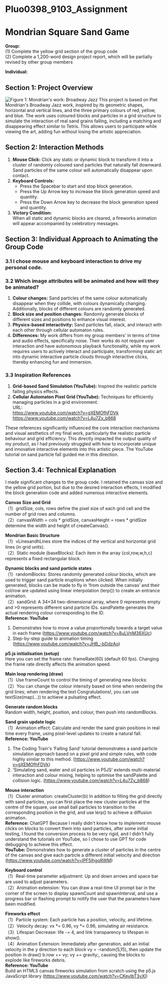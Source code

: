 # Pluo0398_9103_Assignment
# Mondrian Square Sand Game

**Group:**  
(1) Complete the yellow grid section of the group code  
(2) Complete a 1,200-word design project report, which will be partially revised by other group members  

**Individual:**  
## Section 1: Project Overview  
![Figure 1: Mondrian's work: Broadway Jazz](readmeImage/WechatIMG218.jpg)
This project is based on Piet Mondrian's Broadway Jazz work, inspired by its geometric shapes, horizontal and vertical lines, and the three primary colours of red, yellow, and blue. The work uses coloured blocks and particles in a grid structure to simulate the interaction of real sand grains falling, including a matching and disappearing effect similar to Tetris. This allows users to participate while viewing the art, adding fun without losing the artistic appreciation.

## Section 2: Interaction Methods  
1. **Mouse Click:** Click any static or dynamic block to transform it into a cluster of randomly coloured sand particles that naturally fall downward. Sand particles of the same colour will automatically disappear upon contact.  
2. **Keyboard Controls:**  
   - Press the Spacebar to start and stop block generation.  
   - Press the Up Arrow key to increase the block generation speed and quantity.  
   - Press the Down Arrow key to decrease the block generation speed and quantity.  
3. **Victory Condition:**  
   When all static and dynamic blocks are cleared, a fireworks animation will appear accompanied by celebratory messages.

## Section 3: Individual Approach to Animating the Group Code
### 3.1 I chose mouse and keyboard interaction to drive my personal code.

### 3.2 Which image attributes will be animated and how will they be animated?  
1. **Colour changes:** Sand particles of the same colour automatically disappear when they collide, with colours dynamically changing. Additionally, blocks of different colours are randomly generated.  
2. **Block size and position changes:** Randomly generate blocks of different sizes and positions to enhance visual interest.  
3. **Physics-based interactivity:** Sand particles fall, stack, and interact with each other through cellular automaton rules.  
4. **Differences:** My work differs from my group members' in terms of time and audio effects, specifically noise. Their works do not require user interaction and have autonomous playback functionality, while my work requires users to actively interact and participate, transforming static art into dynamic interactive particle clouds through interactive clicks, thereby enhancing fun and immersion.

### 3.3 Inspiration References  
1. **Grid-based Sand Simulation (YouTube):** Inspired the realistic particle falling physics effects.  
2. **Cellular Automaton Pixel Grid (YouTube):** Techniques for efficiently managing particles in a grid environment.  
   URL:  
   https://www.youtube.com/watch?v=gXEMOfhFDVk  
   https://www.youtube.com/watch?v=L4u7Zy_b868  

These references significantly influenced the core interaction mechanisms and visual aesthetics of my final work, particularly the realistic particle behaviour and grid efficiency. This directly impacted the output quality of my product, as I had previously struggled with how to incorporate unique and innovative interactive elements into this artistic piece. The YouTube tutorial on sand particle fall guided me in this direction.

## Section 3.4: Technical Explanation  
I made significant changes to the group code. I retained the canvas size and the yellow grid portion, but due to the desired interaction effects, I modified the block generation code and added numerous interactive elements.

**Canvas Size and Grid**  
（1）gridSize, cols, rows define the pixel size of each grid cell and the number of grid rows and columns.  
（2）canvasWidth = cols * gridSize, canvasHeight = rows * gridSize determine the width and height of createCanvas().

**Mondrian Basic Structure**  
（1）vLinesandhLines store the indices of the vertical and horizontal grid lines (in grid units).  
（2）Static module (baseBlocks): Each item in the array {col,row,w,h,c} represents a fixed rectangular block.

**Dynamic blocks and sand particle states**  
（1）randomBlocks: Stores randomly generated colour blocks, which are used to trigger sand particle eruptions when clicked. When initially generated, blocks can be made to fly in ‘from outside the canvas’ and their col/row are updated using linear interpolation (lerp()) to create an entrance animation.  
（2）sandGrid: A 34×34 two-dimensional array, where 0 represents empty and >0 represents different sand particle IDs. sandPalette generates the actual rendering colour corresponding to the ID.  
**Reference: YouTube**  
1. Demonstrates how to move a value proportionally towards a target value in each frame (https://www.youtube.com/watch?v=8uLVnM36XUc)  
2. Step-by-step guide to animation timing (https://www.youtube.com/watch?v=JHB_-bDdzAo)

**p5.js initialisation (setup)**  
Here you can set the frame rate: frameRate(60) (default 60 fps). Changing the frame rate directly affects the animation speed.

**Main loop rendering (draw)**  
（1）Use frameCount to control the timing of generating new blocks:  
（2）You can change the colour intensity based on time when rendering the grid lines; when rendering the text Congratulations!, you can use textSize(map(...)) to achieve a pulsating effect.

**Generate random blocks**  
Random width, height, position, and colour, then push into randomBlocks.

**Sand grain update logic**  
（1）Animation effect: Calculate and render the sand grain positions in real time every frame, using pixel-level updates to create a natural fall.  
**Reference: YouTube**  
1. The Coding Train's ‘Falling Sand’ tutorial demonstrates a sand particle simulation approach based on a pixel grid and simple rules, with code highly similar to this method. (https://www.youtube.com/watch?v=gXEMOfhFDVk)  
2. ‘Simulating sand, water and oil particles in P5JS’ extends multi-material interaction and colour mixing, helping to optimise the sandPalette and collision logic. (https://www.youtube.com/watch?v=L4u7Zy_b868)

**Mouse interaction**  
（1）Cluster animation: createCluster(b) In addition to filling the grid directly with sand particles, you can first place the new cluster particles at the centre of the square, use small ball particles to transition to the corresponding position in the grid, and use lerp() to achieve a diffusion animation.  
**Reference:** ChatGPT Because I really didn't know how to implement mouse clicks on blocks to convert them into sand particles, after some initial testing, I found the conversion process to be very rigid, and I didn't fully understand the tutorials on YouTube, so I chose to use GPT for code debugging to achieve this effect.  
**YouTube:** Demonstrates how to generate a cluster of particles in the centre of the canvas and give each particle a different initial velocity and direction (https://www.youtube.com/watch?v=IPF5lhgoRWM)

**Keyboard control**  
（1）Real-time parameter adjustment: Up and down arrows and space bar are used to adjust parameters.  
（2）Animation extension: You can draw a real-time UI prompt bar in the corner of the screen to display spawnCount and spawnInterval, and use a progress bar or flashing prompt to notify the user that the parameters have been modified.

**Fireworks effect**  
（1）Particle system: Each particle has a position, velocity, and lifetime.  
（2）Velocity decay: vx *= 0.96, vy *= 0.96, simulating air resistance.  
（3）Lifespan Decrease: life -= 4, and link transparency to lifespan in show().  
（4）Animation Extension: Immediately after generation, add an initial velocity in the y direction to each block vy = -random(5,15), then update the position in draw() b.row += vy; vy += gravity;, causing the blocks to explode like fireworks debris.  
**Reference: YouTube**  
Build an HTML5 canvas fireworks simulation from scratch using the p5.js JavaScript library (https://www.youtube.com/watch?v=CKeyIbT3vXI)
